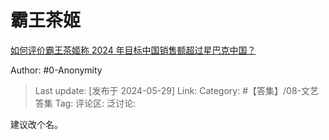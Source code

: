 # 霸王茶姬
[如何评价霸王茶姬称 2024 年目标中国销售额超过星巴克中国？](https://www.zhihu.com/question/656782708/answer/3513922934)

 Author: #0-Anonymity
> Last update: [发布于 2024-05-29]
> Link:
> Category: #【答集】/08-文艺答集 
> Tag: 
> 评论区:
> 泛讨论:

建议改个名。
